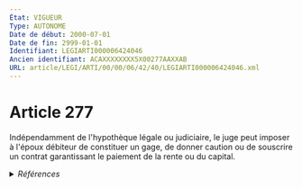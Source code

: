 ```yaml
---
État: VIGUEUR
Type: AUTONOME
Date de début: 2000-07-01
Date de fin: 2999-01-01
Identifiant: LEGIARTI000006424046
Ancien identifiant: ACAXXXXXXXX5X00277AAXXAB
URL: article/LEGI/ARTI/00/00/06/42/40/LEGIARTI000006424046.xml
---
```


<h1>Article 277</h1>

Indépendamment de l'hypothèque légale ou judiciaire, le juge peut imposer à
l'époux débiteur de constituer un gage, de donner caution ou de souscrire un
contrat garantissant le paiement de la rente ou du capital.


<details>
  <summary><em>Références</em></summary>

  <h2>Articles faisant référence à l'article</h2>
  
  <ul>
    <li>
      <a href="https://legal.tricoteuses.fr//redirection/LEGIARTI000006284645?vers=git&vers=legifrance">LOI n° 2000-596 du 30 juin 2000 relative à la prestation compensatoire en matière de divorce - article 12 ENTIEREMENT_MODIF</a> MODIFICATION cible
    </li>
    <li>
      <a href="https://legal.tricoteuses.fr//redirection/LEGIARTI000006283821?vers=git&vers=legifrance">Loi n° 75-617 du 11 juillet 1975 portant réforme du divorce - article 24 AUTONOME MODIFIE, en vigueur du 1976-01-01 au 1994-03-01</a> SPEC_APPLI cible
    </li>
    <li>
      <a href="https://legal.tricoteuses.fr//redirection/LEGIARTI000006283822?vers=git&vers=legifrance">Loi n° 75-617 du 11 juillet 1975 portant réforme du divorce - article 24 AUTONOME VIGUEUR, en vigueur depuis le 1994-03-01</a> SPEC_APPLI cible
    </li>
  </ul>
  
  <h2>Références faites par l'article</h2>
  
  <ul>
    <li>
      CODIFICATION source Loi 1803-03-14
    </li>
    <li>
      1975-07-11 SPEC_APPLI source <a href="https://legal.tricoteuses.fr//redirection/JORFARTI000001310196?vers=git&vers=legifrance">Loi n° 75-617 du 11 juillet 1975 portant réforme du divorce - article</a>
    </li>
    <li>
      1975-07-11 SPEC_APPLI source <a href="https://legal.tricoteuses.fr//redirection/LEGIARTI000006283821?vers=git&vers=legifrance">Loi n° 75-617 du 11 juillet 1975 portant réforme du divorce - article 24 AUTONOME MODIFIE, en vigueur du 1976-01-01 au 1994-03-01</a>
    </li>
    <li>
      2000-06-30 MODIFICATION source <a href="https://legal.tricoteuses.fr//redirection/LEGIARTI000006284645?vers=git&vers=legifrance">LOI n° 2000-596 du 30 juin 2000 relative à la prestation compensatoire en matière de divorce - article 12 ENTIEREMENT_MODIF</a>
    </li>
    <li>
      2999-01-01 CITATION cible <a href="https://legal.tricoteuses.fr//redirection/LEGIARTI000006423982?vers=git&vers=legifrance">Code civil - article 274 AUTONOME VIGUEUR, en vigueur depuis le 2005-01-01</a>
    </li>
    <li>
      2999-01-01 CITATION cible <a href="https://legal.tricoteuses.fr//redirection/LEGIARTI000006423991?vers=git&vers=legifrance">Code civil - article 275 AUTONOME MODIFIE, en vigueur du 2000-07-01 au 2005-01-01</a>
    </li>
    <li>
      2999-01-01 CITATION cible <a href="https://legal.tricoteuses.fr//redirection/LEGIARTI000006424001?vers=git&vers=legifrance">Code civil - article 275-1 AUTONOME MODIFIE, en vigueur du 1976-01-01 au 2000-07-01</a>
    </li>
    <li>
      2999-01-01 CITATION cible <a href="https://legal.tricoteuses.fr//redirection/LEGIARTI000006424145?vers=git&vers=legifrance">Code civil - article 285 AUTONOME ABROGE, en vigueur du 2000-07-01 au 2005-01-01</a>
    </li>
    <li>
      2999-01-01 CITATION cible <a href="https://legal.tricoteuses.fr//redirection/LEGIARTI000006424268?vers=git&vers=legifrance">Code civil - article 294 AUTONOME ABROGE, en vigueur du 2000-07-01 au 2002-03-05</a>
    </li>
    <li>
      2999-01-01 CITATION cible <a href="https://legal.tricoteuses.fr//redirection/LEGIARTI000038310973?vers=git&vers=legifrance">Code civil - article 303 AUTONOME VIGUEUR, en vigueur depuis le 2019-03-25</a>
    </li>
  </ul>
</details>
